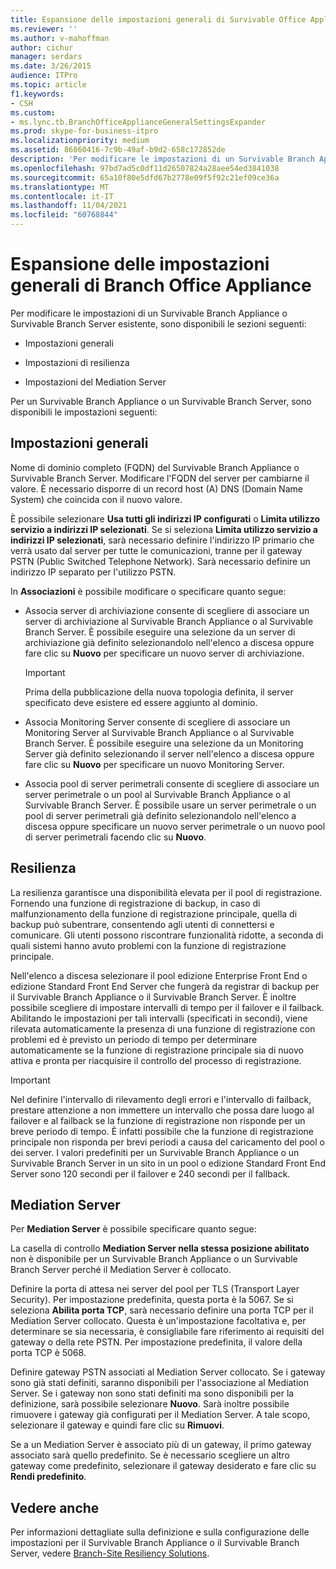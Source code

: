 ```yaml
---
title: Espansione delle impostazioni generali di Survivable Office Appliance
ms.reviewer: ''
ms.author: v-mahoffman
author: cichur
manager: serdars
ms.date: 3/26/2015
audience: ITPro
ms.topic: article
f1.keywords:
- CSH
ms.custom:
- ms.lync.tb.BranchOfficeApplianceGeneralSettingsExpander
ms.prod: skype-for-business-itpro
ms.localizationpriority: medium
ms.assetid: 86860416-7c9b-49af-b9d2-658c172852de
description: 'Per modificare le impostazioni di un Survivable Branch Appliance o Survivable Branch Server esistente, sono disponibili le sezioni seguenti:'
ms.openlocfilehash: 97bd7ad5c0df11d26507824a28aee54ed3841038
ms.sourcegitcommit: 65a10f80e5dfd67b2778e09f5f92c21ef09ce36a
ms.translationtype: MT
ms.contentlocale: it-IT
ms.lasthandoff: 11/04/2021
ms.locfileid: "60768844"
---
```

# <a name="branch-office-appliance-general-settings-expander"></a>Espansione delle impostazioni generali di Branch Office Appliance

Per modificare le impostazioni di un Survivable Branch Appliance o Survivable Branch Server esistente, sono disponibili le sezioni seguenti:

- Impostazioni generali

- Impostazioni di resilienza

- Impostazioni del Mediation Server



Per un Survivable Branch Appliance o un Survivable Branch Server, sono disponibili le impostazioni seguenti:

## <a name="general-settings"></a>Impostazioni generali

Nome di dominio completo (FQDN) del Survivable Branch Appliance o Survivable Branch Server. Modificare l'FQDN del server per cambiarne il valore. È necessario disporre di un record host (A) DNS (Domain Name System) che coincida con il nuovo valore.

È possibile selezionare **Usa tutti gli indirizzi IP configurati** o **Limita utilizzo servizio a indirizzi IP selezionati**. Se si seleziona **Limita utilizzo servizio a indirizzi IP selezionati**, sarà necessario definire l'indirizzo IP primario che verrà usato dal server per tutte le comunicazioni, tranne per il gateway PSTN (Public Switched Telephone Network). Sarà necessario definire un indirizzo IP separato per l'utilizzo PSTN.

In **Associazioni** è possibile modificare o specificare quanto segue:

- Associa server di archiviazione consente di scegliere di associare un server di archiviazione al Survivable Branch Appliance o al Survivable Branch Server. È possibile eseguire una selezione da un server di archiviazione già definito selezionandolo nell'elenco a discesa oppure fare clic su **Nuovo** per specificare un nuovo server di archiviazione.

    > [!IMPORTANT]
    > Prima della pubblicazione della nuova topologia definita, il server specificato deve esistere ed essere aggiunto al dominio.

- Associa Monitoring Server consente di scegliere di associare un Monitoring Server al Survivable Branch Appliance o al Survivable Branch Server. È possibile eseguire una selezione da un Monitoring Server già definito selezionando il server nell'elenco a discesa oppure fare clic su **Nuovo** per specificare un nuovo Monitoring Server.

- Associa pool di server perimetrali consente di scegliere di associare un server perimetrale o un pool al Survivable Branch Appliance o al Survivable Branch Server. È possibile usare un server perimetrale o un pool di server perimetrali già definito selezionandolo nell'elenco a discesa oppure specificare un nuovo server perimetrale o un nuovo pool di server perimetrali facendo clic su **Nuovo**.

## <a name="resiliency"></a>Resilienza

La resilienza garantisce una disponibilità elevata per il pool di registrazione. Fornendo una funzione di registrazione di backup, in caso di malfunzionamento della funzione di registrazione principale, quella di backup può subentrare, consentendo agli utenti di connettersi e comunicare. Gli utenti possono riscontrare funzionalità ridotte, a seconda di quali sistemi hanno avuto problemi con la funzione di registrazione principale.

Nell'elenco a discesa selezionare il pool edizione Enterprise Front End o edizione Standard Front End Server che fungerà da registrar di backup per il Survivable Branch Appliance o il Survivable Branch Server. È inoltre possibile scegliere di impostare intervalli di tempo per il failover e il failback. Abilitando le impostazioni per tali intervalli (specificati in secondi), viene rilevata automaticamente la presenza di una funzione di registrazione con problemi ed è previsto un periodo di tempo per determinare automaticamente se la funzione di registrazione principale sia di nuovo attiva e pronta per riacquisire il controllo del processo di registrazione.

> [!IMPORTANT]
> Nel definire l'intervallo di rilevamento degli errori e l'intervallo di failback, prestare attenzione a non immettere un intervallo che possa dare luogo al failover e al failback se la funzione di registrazione non risponde per un breve periodo di tempo. È infatti possibile che la funzione di registrazione principale non risponda per brevi periodi a causa del caricamento del pool o dei server. I valori predefiniti per un Survivable Branch Appliance o un Survivable Branch Server in un sito in un pool o edizione Standard Front End Server sono 120 secondi per il failover e 240 secondi per il fallback.

## <a name="mediation-server"></a>Mediation Server

Per **Mediation Server** è possibile specificare quanto segue:

La casella di controllo **Mediation Server nella stessa posizione abilitato** non è disponibile per un Survivable Branch Appliance o un Survivable Branch Server perché il Mediation Server è collocato.

Definire la porta di attesa nei server del pool per TLS (Transport Layer Security). Per impostazione predefinita, questa porta è la 5067. Se si seleziona **Abilita porta TCP**, sarà necessario definire una porta TCP per il Mediation Server collocato. Questa è un'impostazione facoltativa e, per determinare se sia necessaria, è consigliabile fare riferimento ai requisiti del gateway o della rete PSTN. Per impostazione predefinita, il valore della porta TCP è 5068.

Definire gateway PSTN associati al Mediation Server collocato. Se i gateway sono già stati definiti, saranno disponibili per l'associazione al Mediation Server. Se i gateway non sono stati definiti ma sono disponibili per la definizione, sarà possibile selezionare **Nuovo**. Sarà inoltre possibile rimuovere i gateway già configurati per il Mediation Server. A tale scopo, selezionare il gateway e quindi fare clic su **Rimuovi**.

Se a un Mediation Server è associato più di un gateway, il primo gateway associato sarà quello predefinito. Se è necessario scegliere un altro gateway come predefinito, selezionare il gateway desiderato e fare clic su **Rendi predefinito**.

## <a name="see-also"></a>Vedere anche

Per informazioni dettagliate sulla definizione e sulla configurazione delle impostazioni per il Survivable Branch Appliance o il Survivable Branch Server, vedere [Branch-Site Resiliency Solutions](/previous-versions/office/lync-server-2013/lync-server-2013-branch-site-resiliency-solutions).